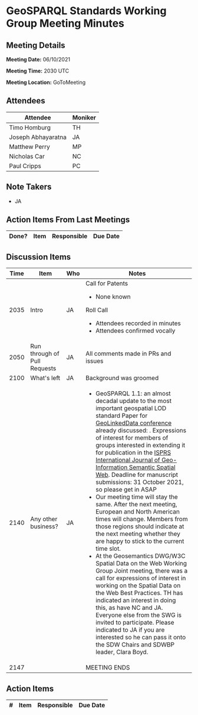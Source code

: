 # GeoSPARQL Standards Working Group Meeting Minutes
## Meeting Details
**Meeting Date:** 06/10/2021

**Meeting Time:** 2030 UTC

**Meeting Location:** GoToMeeting  

## Attendees
Attendee | Moniker |
---- | ---- |
Timo Homburg | TH |
Joseph Abhayaratna | JA |
Matthew Perry | MP |
Nicholas Car | NC |
Paul Cripps | PC |


## Note Takers
- JA

## Action Items From Last Meetings
Done? | Item | Responsible | Due Date |
---- | ---- | ---- | --- |


## Discussion Items
Time | Item | Who | Notes |
---- | ---- | ---- | ---- |
2035 | Intro | JA | Call for Patents<ul><li>None known</li></ul>Roll Call<ul><li>Attendees recorded in minutes</li><li>Attendees confirmed vocally</li></ul> |
2050 | Run through of Pull Requests | JA | All comments made in PRs and issues |
2100 | What's left | JA | Background was groomed |
2140 | Any other business? | JA | <ul><li>GeoSPARQL 1.1: an almost decadal update to the most important geospatial LOD standard Paper for [GeoLinkedData conference](https://dice-group.github.io/GeoLD2021) already discussed: . Expressions of interest for members of groups interested in extending it for publication in the [ISPRS International Journal of Geo-Information Semantic Spatial Web](https://www.mdpi.com/journal/ijgi/special_issues/Semantic_SpatialWeb). Deadline for manuscript submissions: 31 October 2021, so please get in ASAP</li><li>Our meeting time will stay the same. After the next meeting, European and North American times will change. Members from those regions should indicate at the next meeting whether they are happy to stick to the current time slot.</li><li>At the Geosemantics DWG/W3C Spatial Data on the Web Working Group Joint meeting, there was a call for expressions of interest in working on the Spatial Data on the Web Best Practices. TH has indicated an interest in doing this, as have NC and JA. Everyone else from the SWG is invited to participate. Please indicated to JA if you are interested so he can pass it onto the SDW Chairs and SDWBP leader, Clara Boyd.</li></ul> |
2147 | | | MEETING ENDS |

## Action Items
\# | Item | Responsible | Due Date |
---- | ---- | ---- | ---- |

